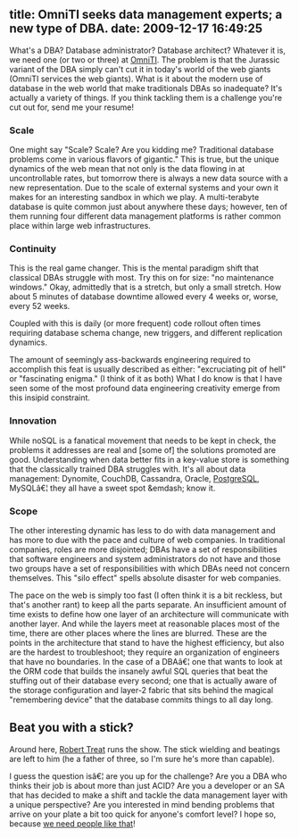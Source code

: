 title: OmniTI seeks data management experts; a new type of DBA.
date: 2009-12-17 16:49:25
---

<p>What's a DBA?  Database administrator? Database architect?  Whatever it is, we need one (or two or three) at <a href="http://omniti.com/">OmniTI</a>.  The problem is that the Jurassic variant of the DBA simply can't cut it in today's world of the web giants (OmniTI services the web giants).  What is it about the modern use of database in the web world that make traditionals DBAs so inadequate?  It's actually a variety of things. If you think tackling them is a challenge you're cut out for, send me your resume!</p>

<h3>Scale</h3>

<p>One might say "Scale? Scale? Are you kidding me? Traditional database problems come in various flavors of gigantic."  This is true, but the unique dynamics of the web mean that not only is the data flowing in at uncontrollable rates, but tomorrow there is always a new data source with a new representation.  Due to the scale of external systems and your own it makes for an interesting sandbox in which we play.  A multi-terabyte database is quite common just about anywhere these days; however, ten of them running four different data management platforms is rather common place within large web infrastructures.</p>

<h3>Continuity</h3>

<p>This is the real game changer. This is the mental paradigm shift that classical DBAs struggle with most.  Try this on for size: "no maintenance windows."  Okay, admittedly that is a stretch, but only a small stretch.  How about 5 minutes of database downtime allowed every 4 weeks or, worse, every 52 weeks.</p>

<p>Coupled with this is daily (or more frequent) code rollout often times requiring database schema change, new triggers, and different replication dynamics.</p>

<p>The amount of seemingly ass-backwards engineering required to accomplish this feat is usually described as either: "excruciating pit of hell" or "fascinating enigma." (I think of it as both)  What I do know is that I have seen some of the most profound data engineering creativity emerge from this insipid constraint.</p>

<h3>Innovation</h3>

<p>While noSQL is a fanatical movement that needs to be kept in check, the problems it addresses are real and [some of] the solutions promoted are good.  Understanding when data better fits in a key-value store is something that the classically trained DBA struggles with.  It's all about data management: Dynomite, CouchDB, Cassandra, Oracle, <a href="http://omniti.com/does/postgresql">PostgreSQL</a>, MySQLâ€¦ they all have a sweet spot &emdash; know it.</p>

<h3>Scope</h3>

<p>The other interesting dynamic has less to do with data management and has more to due with the pace and culture of web companies.  In traditional companies, roles are more disjointed; DBAs have a set of responsibilities that software engineers and system administrators do not have and those two groups have a set of responsibilities with which DBAs need not concern themselves. This "silo effect" spells absolute disaster for web companies.</p>

<p>The pace on the web is simply too fast (I often think it is a bit reckless, but that's another rant) to keep all the parts separate.  An insufficient amount of time exists to define how one layer of an architecture will communicate with another layer.  And while the layers meet at reasonable places most of the time, there are other places where the lines are blurred.  These are the points in the architecture that stand to have the highest efficiency, but also are the hardest to troubleshoot; they require an organization of engineers that have no boundaries.  In the case of a DBAâ€¦ one that wants to look at the ORM code that builds the insanely awful SQL queries that beat the stuffing out of their database every second; one that is actually aware of the storage configuration and layer-2 fabric that sits behind the magical "remembering device" that the database commits things to all day long.</p>

<h2>Beat you with a stick?</h2>

<p>Around here, <a href="http://omniti.com/is/robert-treat">Robert Treat</a> runs the show.  The stick wielding and beatings are left to him (he a father of three, so I'm sure he's more than capable).</p>

<p>I guess the question isâ€¦ are you up for the challenge?  Are you a DBA who thinks their job is about more than just ACID?  Are you a developer or an SA that has decided to make a shift and tackle the data management layer with a unique perspective?  Are you interested in mind bending problems that arrive on your plate a bit too quick for anyone's comfort level?  I hope so, because <a href="http://omniti.com/is/hiring/database-administrator">we need people like that</a>!</p>
